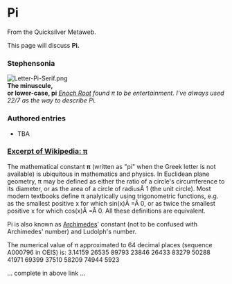 
# Pi

From the Quicksilver Metaweb.

This page will discuss **Pi.**
### Stephensonia


![Letter-Pi-Serif.png](/https://web.archive.org/web/20060726000545im_/http://www.metaweb.com/wiki/upload/1/15/Letter-Pi-Serif.png)  
**The minuscule,  
or lower-case, pi**
*[Enoch Root](/enoch-root) found π to be entertainment. I've always used 22/7 as the way to describe Pi.*

### Authored entries


* TBA


### [Excerpt of Wikipedia: π](/)


The mathematical constant **π** (written as "pi" when the Greek letter is not available) is ubiquitous in mathematics and physics. In Euclidean plane geometry, π may be defined as either the ratio of a circle's circumference to its diameter, or as the area of a circle of radiusÂ 1 (the unit circle). Most modern textbooks define π analytically using trigonometric functions, e.g. as the smallest positive x for which sin(x)Â =Â 0, or as twice the smallest positive x for which cos(x)Â =Â 0. All these definitions are equivalent.

Pi is also known as [Archimedes](/archimedes)' constant (not to be confused with Archimedes' number) and Ludolph's number.

The numerical value of π approximated to 64 decimal places (sequence A000796 in OEIS) is:
3.14159 26535 89793 23846 26433 83279 50288 41971 69399 37510 58209 74944 5923

... complete in above link ...
